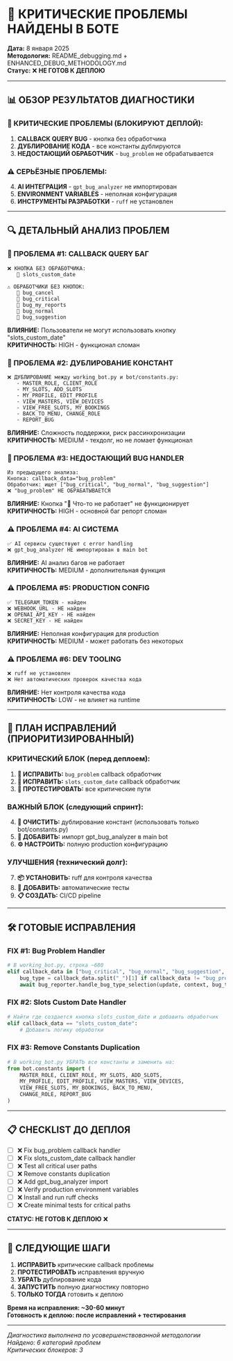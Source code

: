 # 🚨 КРИТИЧЕСКИЕ ПРОБЛЕМЫ НАЙДЕНЫ В БОТЕ

**Дата:** 8 января 2025  
**Методология:** README_debugging.md + ENHANCED_DEBUG_METHODOLOGY.md  
**Статус:** ❌ **НЕ ГОТОВ К ДЕПЛОЮ**

---

## 📊 **ОБЗОР РЕЗУЛЬТАТОВ ДИАГНОСТИКИ**

### **🎯 КРИТИЧЕСКИЕ ПРОБЛЕМЫ (БЛОКИРУЮТ ДЕПЛОЙ):**
1. **CALLBACK QUERY BUG** - кнопка без обработчика
2. **ДУБЛИРОВАНИЕ КОДА** - все константы дублируются  
3. **НЕДОСТАЮЩИЙ ОБРАБОТЧИК** - `bug_problem` не обрабатывается

### **⚠️ СЕРЬЁЗНЫЕ ПРОБЛЕМЫ:**
4. **AI ИНТЕГРАЦИЯ** - `gpt_bug_analyzer` не импортирован
5. **ENVIRONMENT VARIABLES** - неполная конфигурация
6. **ИНСТРУМЕНТЫ РАЗРАБОТКИ** - `ruff` не установлен

---

## 🔍 **ДЕТАЛЬНЫЙ АНАЛИЗ ПРОБЛЕМ**

### **🚨 ПРОБЛЕМА #1: CALLBACK QUERY БАГ**
```
❌ КНОПКА БЕЗ ОБРАБОТЧИКА:
   🚨 slots_custom_date

⚠️ ОБРАБОТЧИКИ БЕЗ КНОПОК:
   📍 bug_cancel  
   📍 bug_critical
   📍 bug_my_reports
   📍 bug_normal  
   📍 bug_suggestion
```

**ВЛИЯНИЕ:** Пользователи не могут использовать кнопку "slots_custom_date"  
**КРИТИЧНОСТЬ:** HIGH - функционал сломан

### **🚨 ПРОБЛЕМА #2: ДУБЛИРОВАНИЕ КОНСТАНТ**
```
❌ ДУБЛИРОВАНИЕ между working_bot.py и bot/constants.py:
   - MASTER_ROLE, CLIENT_ROLE
   - MY_SLOTS, ADD_SLOTS  
   - MY_PROFILE, EDIT_PROFILE
   - VIEW_MASTERS, VIEW_DEVICES
   - VIEW_FREE_SLOTS, MY_BOOKINGS
   - BACK_TO_MENU, CHANGE_ROLE
   - REPORT_BUG
```

**ВЛИЯНИЕ:** Сложность поддержки, риск рассинхронизации  
**КРИТИЧНОСТЬ:** MEDIUM - техдолг, но не ломает функционал

### **🚨 ПРОБЛЕМА #3: НЕДОСТАЮЩИЙ BUG HANDLER**
```
Из предыдущего анализа:
Кнопка: callback_data="bug_problem"  
Обработчик: ищет ["bug_critical", "bug_normal", "bug_suggestion"]
❌ "bug_problem" НЕ ОБРАБАТЫВАЕТСЯ
```

**ВЛИЯНИЕ:** Кнопка "🐛 Что-то не работает" не функционирует  
**КРИТИЧНОСТЬ:** HIGH - основной баг репорт сломан

### **⚠️ ПРОБЛЕМА #4: AI СИСТЕМА**
```
✅ AI сервисы существуют с error handling
❌ gpt_bug_analyzer НЕ импортирован в main bot
```

**ВЛИЯНИЕ:** AI анализ багов не работает  
**КРИТИЧНОСТЬ:** MEDIUM - дополнительная функция

### **⚠️ ПРОБЛЕМА #5: PRODUCTION CONFIG**
```
✅ TELEGRAM_TOKEN - найден
❌ WEBHOOK_URL - НЕ найден  
❌ OPENAI_API_KEY - НЕ найден
❌ SECRET_KEY - НЕ найден
```

**ВЛИЯНИЕ:** Неполная конфигурация для production  
**КРИТИЧНОСТЬ:** MEDIUM - может работать без некоторых

### **⚠️ ПРОБЛЕМА #6: DEV TOOLING**  
```
❌ ruff не установлен
❌ Нет автоматических проверок качества кода
```

**ВЛИЯНИЕ:** Нет контроля качества кода  
**КРИТИЧНОСТЬ:** LOW - не влияет на runtime

---

## 🎯 **ПЛАН ИСПРАВЛЕНИЙ (ПРИОРИТИЗИРОВАННЫЙ)**

### **КРИТИЧЕСКИЙ БЛОК (перед деплоем):**
1. **🔧 ИСПРАВИТЬ:** `bug_problem` callback обработчик
2. **🔧 ИСПРАВИТЬ:** `slots_custom_date` callback обработчик  
3. **🔧 ПРОТЕСТИРОВАТЬ:** все критические пути

### **ВАЖНЫЙ БЛОК (следующий спринт):**
4. **🧹 ОЧИСТИТЬ:** дублирование констант (использовать только bot/constants.py)
5. **🔗 ДОБАВИТЬ:** импорт gpt_bug_analyzer в main bot
6. **⚙️ НАСТРОИТЬ:** полную production конфигурацию

### **УЛУЧШЕНИЯ (технический долг):**
7. **📦 УСТАНОВИТЬ:** ruff для контроля качества
8. **🧪 ДОБАВИТЬ:** автоматические тесты
9. **📋 СОЗДАТЬ:** CI/CD pipeline

---

## 🛠️ **ГОТОВЫЕ ИСПРАВЛЕНИЯ**

### **FIX #1: Bug Problem Handler**
```python
# В working_bot.py, строка ~680
elif callback_data in ["bug_critical", "bug_normal", "bug_suggestion", "bug_problem"]:
    bug_type = callback_data.split("_")[1] if callback_data != "bug_problem" else "problem"
    await bug_reporter.handle_bug_type_selection(update, context, bug_type)
```

### **FIX #2: Slots Custom Date Handler**  
```python
# Найти где создается кнопка slots_custom_date и добавить обработчик
elif callback_data == "slots_custom_date":
    # Добавить логику обработки
```

### **FIX #3: Remove Constants Duplication**
```python
# В working_bot.py УБРАТЬ все константы и заменить на:
from bot.constants import (
    MASTER_ROLE, CLIENT_ROLE, MY_SLOTS, ADD_SLOTS, 
    MY_PROFILE, EDIT_PROFILE, VIEW_MASTERS, VIEW_DEVICES,
    VIEW_FREE_SLOTS, MY_BOOKINGS, BACK_TO_MENU, 
    CHANGE_ROLE, REPORT_BUG
)
```

---

## 📋 **CHECKLIST ДО ДЕПЛОЯ**

- [ ] ❌ Fix bug_problem callback handler
- [ ] ❌ Fix slots_custom_date callback handler  
- [ ] ❌ Test all critical user paths
- [ ] ❌ Remove constants duplication
- [ ] ❌ Add gpt_bug_analyzer import
- [ ] ❌ Verify production environment variables
- [ ] ❌ Install and run ruff checks
- [ ] ❌ Create minimal tests for critical paths

**СТАТУС: НЕ ГОТОВ К ДЕПЛОЮ** ❌

---

## 🔮 **СЛЕДУЮЩИЕ ШАГИ**

1. **ИСПРАВИТЬ** критические callback проблемы
2. **ПРОТЕСТИРОВАТЬ** исправления вручную  
3. **УБРАТЬ** дублирование кода
4. **ЗАПУСТИТЬ** полную диагностику повторно
5. **ТОЛЬКО ТОГДА** готовить к деплою

**Время на исправления: ~30-60 минут**  
**Готовность к деплою: после исправлений + тестирования**

---

*Диагностика выполнена по усовершенствованной методологии*  
*Найдено: 6 категорий проблем*  
*Критических блокеров: 3*